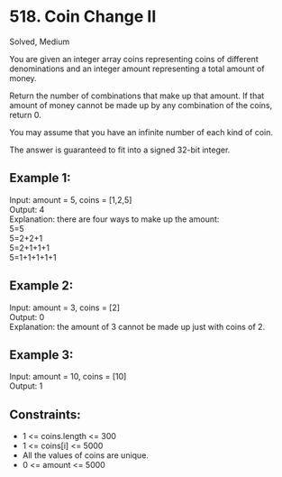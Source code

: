 # 518. Coin Change II
Solved, Medium

You are given an integer array coins representing coins of different denominations and an integer amount representing a total amount of money.  

Return the number of combinations that make up that amount. If that amount of money cannot be made up by any combination of the coins, return 0.  

You may assume that you have an infinite number of each kind of coin.  

The answer is guaranteed to fit into a signed 32-bit integer.  

 

Example 1:
---
Input: amount = 5, coins = [1,2,5]  
Output: 4  
Explanation: there are four ways to make up the amount:  
5=5  
5=2+2+1  
5=2+1+1+1  
5=1+1+1+1+1  

Example 2:
---
Input: amount = 3, coins = [2]  
Output: 0   
Explanation: the amount of 3 cannot be made up just with coins of 2.  

Example 3:
---
Input: amount = 10, coins = [10]  
Output: 1  
 

Constraints:
---
- 1 <= coins.length <= 300
- 1 <= coins[i] <= 5000
- All the values of coins are unique.
- 0 <= amount <= 5000
 
